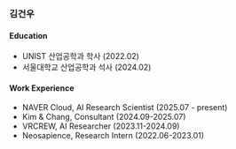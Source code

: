 ### 김건우

#### Education

- UNIST 산업공학과 학사 (2022.02)
- 서울대학교 산업공학과 석사 (2024.02)

#### Work Experience

- NAVER Cloud, AI Research Scientist (2025.07 - present)
- Kim & Chang, Consultant (2024.09-2025.07)
- VRCREW, AI Researcher (2023.11-2024.09)
- Neosapience, Research Intern (2022.06-2023.01)
